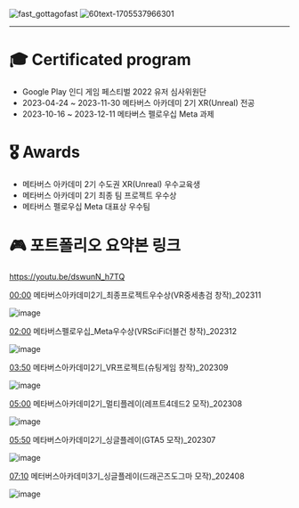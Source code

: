 
![fast_gottagofast](https://github.com/wow2658/wow2658/assets/34699039/1e4acdeb-4bdc-44a6-9ec4-aa831e9921eb)
![60text-1705537966301](https://github.com/wow2658/wow2658/assets/34699039/02392e85-01ad-4ccc-9486-045f43eeb45d)



***

# 🎓 Certificated program
+ Google Play 인디 게임 페스티벌 2022 유저 심사위원단
+ 2023-04-24 ~ 2023-11-30 메타버스 아카데미 2기 XR(Unreal) 전공
+ 2023-10-16 ~ 2023-12-11 메타버스 펠로우십 Meta 과제
  
# 🎖️ Awards 
+ 메타버스 아카데미 2기 수도권 XR(Unreal) 우수교육생
+ 메타버스 아카데미 2기 최종 팀 프로젝트 우수상
+ 메타버스 펠로우십 Meta 대표상 우수팀

# 🎮 포트폴리오 요약본 링크
https://youtu.be/dswunN_h7TQ


[00:00](https://youtu.be/dswunN_h7TQ) 메타버스아카데미2기_최종프로젝트우수상(VR중세총검 창작)_202311

![image](https://github.com/user-attachments/assets/95584424-2202-46d6-a389-be3b3f532117)

[02:00](https://youtu.be/dswunN_h7TQ?t=121) 메타버스펠로우십_Meta우수상(VRSciFi더블건 창작)_202312

![image](https://github.com/user-attachments/assets/bddf86e0-329c-4628-be25-b0c9cb8e7afb)

[03:50](https://youtu.be/dswunN_h7TQ?t=231) 메타버스아카데미2기_VR프로젝트(슈팅게임 창작)_202309

![image](https://github.com/user-attachments/assets/35a15154-b713-48f3-aec3-ca0b99ed7820)

[05:00](https://youtu.be/dswunN_h7TQ?t=300) 메타버스아카데미2기_멀티플레이(레프트4데드2 모작)_202308

![image](https://github.com/user-attachments/assets/bb549cd5-a25e-4cae-9904-f8dbdad9484f)


[05:50](https://youtu.be/dswunN_h7TQ?t=350) 메타버스아카데미2기_싱글플레이(GTA5 모작)_202307

![image](https://github.com/user-attachments/assets/8570810b-d6e9-4ef4-b4f4-38ee0df7cb1f)


[07:10](https://youtu.be/dswunN_h7TQ?t=430) 메터버스아카데미3기_싱글플레이(드래곤즈도그마 모작)_202408

![image](https://github.com/user-attachments/assets/9848aa6d-4679-4f87-b9cf-71fc8f309505)


<!--
**wow2658/wow2658** is a ✨ _special_ ✨ repository because its `README.md` (this file) appears on your GitHub profile.

Here are some ideas to get you started:

- 🔭 I’m currently working on ...
- 🌱 I’m currently learning ...
- 👯 I’m looking to collaborate on ...
- 🤔 I’m looking for help with ...
- 💬 Ask me about ...
- 📫 How to reach me: ...
- 😄 Pronouns: ...
- ⚡ Fun fact: ...
-->


